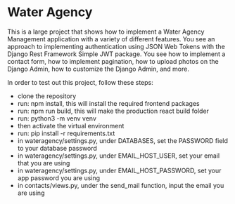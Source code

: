 # Water Agency
This is a large project that shows how to implement a Water Agency Management application with a variety of different features. You see an approach to implementing authentication using JSON Web Tokens with the Django Rest Framework Simple JWT package. You see how to implement a contact form, how to implement pagination, how to upload photos on the Django Admin, how to customize the Django Admin, and more.

In order to test out this project, follow these steps:
- clone the repository
- run: npm install, this will install the required frontend packages
- run: npm run build, this will make the production react build folder
- run: python3 -m venv venv
- then activate the virtual environment
- run: pip install -r requirements.txt
- in wateragency/settings.py, under DATABASES, set the PASSWORD field to your database password
- in wateragency/settings.py, under EMAIL_HOST_USER, set your email that you are using
- in wateragency/settings.py, under EMAIL_HOST_PASSWORD, set your app password you are using
- in contacts/views.py, under the send_mail function, input the email you are using